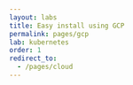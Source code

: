 ```yaml
---
layout: labs
title: Easy install using GCP
permalink: pages/gcp
lab: kubernetes
order: 1
redirect_to:
  - /pages/cloud
---
```

